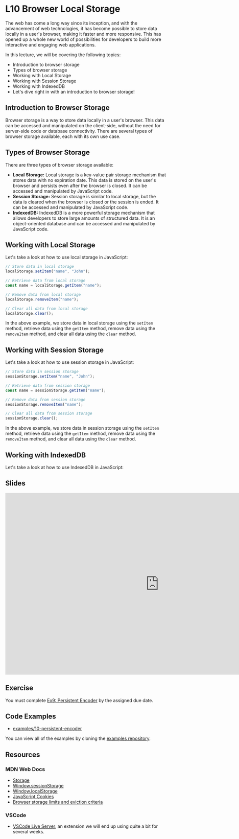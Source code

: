 # L10 Browser Local Storage

The web has come a long way since its inception, and with the advancement of web technologies, it has become possible to store data locally in a user's browser, making it faster and more responsive. This has opened up a whole new world of possibilities for developers to build more interactive and engaging web applications.

In this lecture, we will be covering the following topics:

- Introduction to browser storage
- Types of browser storage
- Working with Local Storage
- Working with Session Storage
- Working with IndexedDB
- Let's dive right in with an introduction to browser storage!

## Introduction to Browser Storage

Browser storage is a way to store data locally in a user's browser. This data can be accessed and manipulated on the client-side, without the need for server-side code or database connectivity. There are several types of browser storage available, each with its own use case.

## Types of Browser Storage

There are three types of browser storage available:

- **Local Storage:** Local storage is a key-value pair storage mechanism that stores data with no expiration date. This data is stored on the user's browser and persists even after the browser is closed. It can be accessed and manipulated by JavaScript code.
- **Session Storage:** Session storage is similar to local storage, but the data is cleared when the browser is closed or the session is ended. It can be accessed and manipulated by JavaScript code.
- **IndexedDB:** IndexedDB is a more powerful storage mechanism that allows developers to store large amounts of structured data. It is an object-oriented database and can be accessed and manipulated by JavaScript code.

## Working with Local Storage

Let's take a look at how to use local storage in JavaScript:

```js
// Store data in local storage
localStorage.setItem("name", "John");

// Retrieve data from local storage
const name = localStorage.getItem("name");

// Remove data from local storage
localStorage.removeItem("name");

// Clear all data from local storage
localStorage.clear();
```

In the above example, we store data in local storage using the `setItem` method, retrieve data using the `getItem` method, remove data using the `removeItem` method, and clear all data using the `clear` method.

## Working with Session Storage

Let's take a look at how to use session storage in JavaScript:

```js
// Store data in session storage
sessionStorage.setItem("name", "John");

// Retrieve data from session storage
const name = sessionStorage.getItem("name");

// Remove data from session storage
sessionStorage.removeItem("name");

// Clear all data from session storage
sessionStorage.clear();
```

In the above example, we store data in session storage using the `setItem` method, retrieve data using the `getItem` method, remove data using the `removeItem` method, and clear all data using the `clear` method.

## Working with IndexedDB

Let's take a look at how to use IndexedDB in JavaScript:



## Slides

<iframe src="https://docs.google.com/presentation/d/e/2PACX-1vRXh7aH1MfXgzXcotHvmISHVaYFS3rvF68nGBdh3nm1WE4Dj6ufebhXJng_mabSq-ebe93XFwn8Khxx/embed?start=false&loop=false&delayms=3000" frameborder="0" width="960" height="569" allowfullscreen="true" mozallowfullscreen="true" webkitallowfullscreen="true"></iframe>

## Exercise

You must complete [Ex9: Persistent Encoder](../../exercises/persistent-encoder) by the assigned due date.

## Code Examples

- [examples/10-persistent-encoder](https://github.com/umass-cs-326/examples/tree/main/10-persistent-encoder)

You can view all of the examples by cloning the [examples repository](https://github.com/umass-cs-326/examples).

## Resources

### MDN Web Docs

- [Storage](https://developer.mozilla.org/en-US/docs/Web/API/Storage)
- [Window.sessionStorage](https://developer.mozilla.org/en-US/docs/Web/API/Window/sessionStorage)
- [Window.localStorage](https://developer.mozilla.org/en-US/docs/Web/API/Window/localStorage)
- [JavaScript Cookies](https://www.w3schools.com/js/js_cookies.asp)
- [Browser storage limits and eviction criteria](https://developer.mozilla.org/en-US/docs/Web/API/IndexedDB_API/Browser_storage_limits_and_eviction_criteria)

### VSCode

- [VSCode Live Server](https://marketplace.visualstudio.com/items?itemName=ritwickdey.LiveServer), an extension we will end up using quite a bit for several weeks.